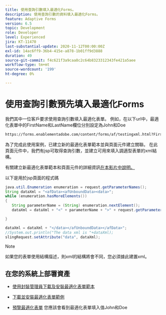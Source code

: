 ```yaml
---
title: 使用查詢引數填入最適化Forms。
description: 使用查詢引數的資料填入最適化Forms。
feature: Adaptive Forms
version: 6.5
topic: Development
role: Developer
level: Experienced
jira: KT-11470
last-substantial-update: 2020-11-12T00:00:00Z
exl-id: 14ac6ff9-36b4-415e-a878-1b01ff9d3888
duration: 49
source-git-commit: f4c621f3a9caa8c2c64b8323312343fe421a5aee
workflow-type: tm+mt
source-wordcount: '199'
ht-degree: 0%

---
```


# 使用查詢引數預先填入最適化Forms

我們其中一位客戶要求使用查詢引數填入最適化表單。 例如，在以下url中，最適化表單中的FirstName和LastName欄位分別設定為John和Doe

```html
https://forms.enablementadobe.com/content/forms/af/testingxml.html?FirstName=John&LastName=Doe
```

為了完成此使用案例，已建立新的最適化表單範本並與頁面元件建立關聯。 在此頁面元件中，我們有jsp可取得查詢引數，並建立可用來填入調適型表單的xml結構。

有關建立新最適化表單範本和頁面元件的詳細資訊[在本影片中說明。](https://experienceleague.adobe.com/docs/experience-manager-learn/forms/storing-and-retrieving-form-data/part5.html?lang=en)

以下是用於jsp頁面的程式碼

```java
java.util.Enumeration enumeration = request.getParameterNames();
String dataXml = "<afData><afUnboundData><data>";
while (enumeration.hasMoreElements())
{
   String parameterName = (String) enumeration.nextElement();
   dataXml = dataXml + "<" + parameterName + ">" + request.getParameter(parameterName) + "</" + parameterName + ">";

}

dataXml = dataXml + "</data></afUnboundData></afData>";
//System.out.println("The data xml is "+dataXml);
slingRequest.setAttribute("data", dataXml);
```

>[!NOTE]
>
>如果您的表單使用結構描述，則xml的結構將會不同，您必須據此建置xml。


## 在您的系統上部署資產

* [使用封裝管理員下載及安裝最適化表單範本](assets/populate-with-xml.zip)
* [下載並安裝最適化表單範例](assets/populate-af-with-query-paramters-form.zip)

* [預覽最適化表單](http://localhost:4502/content/dam/formsanddocuments/testingxml/jcr:content?wcmmode=disabled&amp;FirstName=John&amp;LastName=Doe)
您應該會看到最適化表單填入值John和Doe
